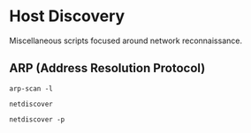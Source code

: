 # Host Discovery

Miscellaneous scripts focused around network reconnaissance.

## ARP (Address Resolution Protocol)

`arp-scan -l`

`netdiscover`

`netdiscover -p`
